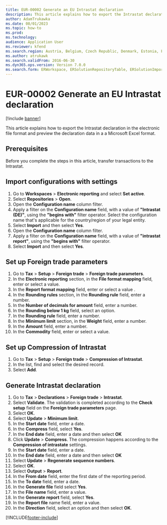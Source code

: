 ```yaml
---
title: EUR-00002 Generate an EU Intrastat declaration
description: This article explains how to export the Intrastat declaration in the electronic file format and preview the declaration data in an Excel format.
author: AdamTrukawka
ms.date: 08/01/2023
ms.topic: how-to
ms.prod: 
ms.technology: 
audience: Application User
ms.reviewer: kfend
ms.search.region: Austria, Belgium, Czech Republic, Denmark, Estonia, Finland, France, Germany, Hungary, Ireland, Italy, Latvia, Lithuania, Netherlands, Poland, Spain, Sweden, United Kingdom
ms.author: atrukawk
ms.search.validFrom: 2016-06-30
ms.dyn365.ops.version: Version 7.0.0
ms.search.form: ERWorkspace, ERSolutionRepositoryTable, ERSolutionImport, IntrastatParameters, IntrastatCommodityLookup, IntrastatCompressParameters, Intrastat, SysQueryForm
---
```

# EUR-00002 Generate an EU Intrastat declaration

[!include [banner](../../includes/banner.md)]

This article explains how to export the Intrastat declaration in the electronic file format and preview the declaration data in a a Microsoft Excel format. 

## Prerequisites
Before you complete the steps in this article, transfer transactions to the Intrastat. 

## Import configurations with settings
1. Go to **Workspaces** > **Electronic reporting** and select **Set active**.
2. Select **Repositories** > **Open**.
3. Open the **Configuration name** column filter.
4. Apply a filter on the **Configuration name** field, with a value of **"Intrastat (DE)"**, using the **"begins with"** filter operator. Select the configuration name that's applicable for the country/region of your legal entity.
5. Select **Import** and then select **Yes**.
6. Open the **Configuration name** column filter.
7. Apply a filter on the **Configuration name** field, with a value of **"intrastat report"**, using the **"begins with"** filter operator.
8. Select **Import** and then select **Yes**.  

## Set up Foreign trade parameters
1. Go to **Tax** > **Setup** > **Foreign trade** > **Foreign trade parameters**.
2. In the **Electronic reporting** section, in the **File format mapping** field, enter or select a value.
4. In the **Report format mapping** field, enter or select a value .
5. In the **Rounding rules** section, in the **Rounding rule** field, enter a number.  
7. In the **Number of decimals for amount** field, enter a number.
8. In the **Rounding below 1 kg** field, select an option.
9. In the **Rounding rule** field, enter a number.
10. In the **Minimum limit** section, in the **Weight** field, enter a number. 
12. In the **Amount** field, enter a number.
13. In the **Commodity** field, enter or select a value.

## Set up Compression of Intrastat
1. Go to **Tax** > **Setup** > **Foreign trade** > **Compression of Intrastat**.
2. In the list, find and select the desired record. 
3. Select **Add**.

## Generate Intrastat declaration
1. Go to **Tax** > **Declarations** > **Foreign trade** > **Intrastat**.
2. Select **Validate**. The validation is completed according to the **Check setup** field on the **Foreign trade parameters** page.  
3. Select **OK**.
4. Select **Update** > **Minimum limit**.
5. In the **Start date** field, enter a date.
6. In the **Compress** field, select **Yes**.
7. In the **End date** field, enter a date and then select **OK**
8. Click **Update** > **Compress**. The compression happens according to the **Compression of intrastate** settings.  
9. In the **Start date** field, enter a date.
10. In the **End date** field, enter a date and then select **OK**
11. Select **Update** > **Regenerate sequence numbers**.
12. Select **OK**.
13. Select **Output** > **Report**.
14. In the **From date** field, enter the first date of the reporting period.
15. In the **To date** field, enter a date. 
16. In the **Generate file** field select **Yes**.
17. In the **File name** field, enter a value.
18. In the **Generate report** field, select **Yes**.
19. In the **Report file** name field, enter a value.
20. In the **Direction** field, select an option and then select **OK**.




[!INCLUDE[footer-include](../../../includes/footer-banner.md)]
